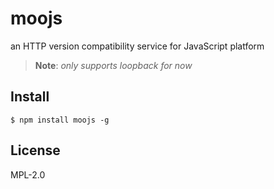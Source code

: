 # moojs

an HTTP version compatibility service for JavaScript platform

> **Note**: *only supports loopback for now*

## Install

```
$ npm install moojs -g
```

## License

MPL-2.0
